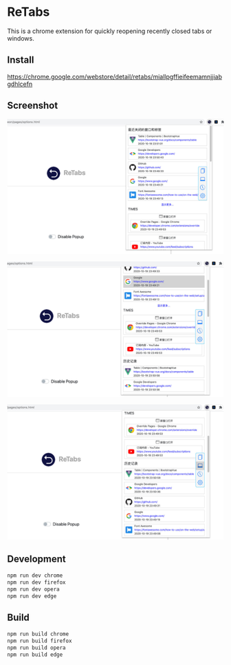 # ReTabs

This is a chrome extension for quickly reopening recently closed tabs or windows.

## Install

https://chrome.google.com/webstore/detail/retabs/miallpgffieifeemamnjjiabgdhlcefn

## Screenshot

![](promo/screenshot_1.jpeg)

![](promo/screenshot_2.jpeg)

![](promo/screenshot_3.jpeg)

## Development

    npm run dev chrome
    npm run dev firefox
    npm run dev opera
    npm run dev edge

## Build

    npm run build chrome
    npm run build firefox
    npm run build opera
    npm run build edge

